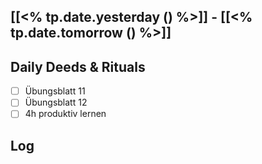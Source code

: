 ## [[<% tp.date.yesterday () %>]] - [[<% tp.date.tomorrow () %>]]

## Daily Deeds & Rituals
- [ ] Übungsblatt 11
- [ ] Übungsblatt 12
- [ ] 4h produktiv lernen

## Log